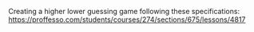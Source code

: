 Creating a higher lower guessing game following these specifications:
https://proffesso.com/students/courses/274/sections/675/lessons/4817
